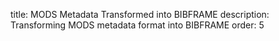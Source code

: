 title: MODS Metadata Transformed into BIBFRAME
description: Transforming MODS metadata format into BIBFRAME 
order: 5
